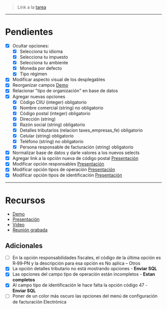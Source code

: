 > Link a la [tarea](https://trello.com/c/Pmex9WwJ/54-agregar-y-modificar-datos-de-empresa-facturaci%C3%B3n-electr%C3%B3nica) 

<hr>

# Pendientes
- [x] Ocultar opciones:
	- [x] Selecciona tu idioma
	- [x] Selecciona tu impuesto
	- [x] Selecciona tu ambiente
	- [x] Moneda por defecto
	- [x] Tipo régimen
- [x] Modificar aspecto visual de los desplegables
- [x] Reorganizar campos [Demo](https://probandobubblemayo.bubbleapps.io/version-test)
- [x] Relacionar "tipo de organización" en base de datos
- [x] Agregar nuevas opciones 
	- [x] Código CIIU (integer) obligatorio
	- [x] Nombre comercial (string) no obligatorio
	- [x] Código postal (integer) obligatorio
	- [x] Dirección (string) 
	- [x] Razón social (string) obligatorio
	- [x] Detalles tributarios (relacion taxes_empresas_fe) obligatorio
	- [x] Celular (string) obligatorio
	- [x] Teléfono (string) no obligatorio
	- [x] Persona responsable de facturación (string) obligatorio
- [x] Normalizar base de datos y darle valores a los nuevos selects
- [x] Agregar link a la opción nueva de código postal  [Presentación](https://docs.google.com/presentation/d/1XLffBqOOGGYVwNjjAgKKUFanFDnDkU_kZYFgDmEzS3Q/edit?pli=1)
- [x] Modificar opción responsables [Presentación](https://docs.google.com/presentation/d/1XLffBqOOGGYVwNjjAgKKUFanFDnDkU_kZYFgDmEzS3Q/edit?pli=1)
- [x] Modificar opción tipos de operación [Presentación](https://docs.google.com/presentation/d/1XLffBqOOGGYVwNjjAgKKUFanFDnDkU_kZYFgDmEzS3Q/edit?pli=1)
- [x] Modificar opción tipos de identificación [Presentación](https://docs.google.com/presentation/d/1XLffBqOOGGYVwNjjAgKKUFanFDnDkU_kZYFgDmEzS3Q/edit?pli=1)

<hr>

# Recursos 
- [Demo](https://probandobubblemayo.bubbleapps.io/version-test)
- [Presentación](https://docs.google.com/presentation/d/1XLffBqOOGGYVwNjjAgKKUFanFDnDkU_kZYFgDmEzS3Q/edit?pli=1)
- [Video](https://drive.google.com/file/d/1O9y2JEamvtHGrsa3vl7Q3Tg3aIXPtlPP/view?pli=1)
- [Reunión grabada](https://drive.google.com/file/d/1O9y2JEamvtHGrsa3vl7Q3Tg3aIXPtlPP/view?pli=1)

## Adicionales
- [ ] En la opción responsabilidades fiscales, el código de la última opción es R‐99‐PN y la descripción para esa opción es No aplica – Otros
- [x] La opción detalles tributario no está mostrando opciones - **Enviar SQL**
- [x] Las opciones del campo tipo de operación están incompletos - **Estan completos** 
- [x] Al campo tipo de identificación le hace falta la opción código 47 - **Enviar SQL** 
- [ ] Poner de un color más oscuro las opciones del menú de configuración de facturación Electrónica